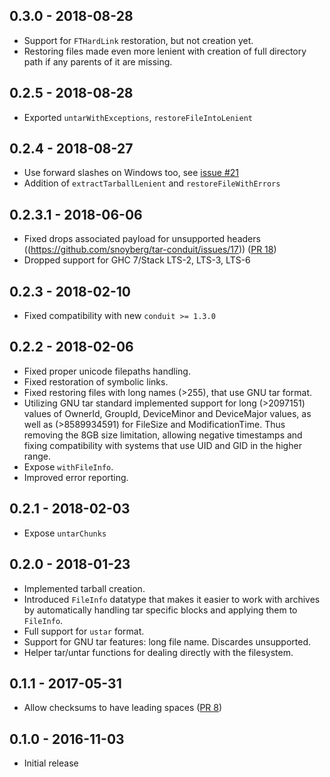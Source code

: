 ## 0.3.0 - 2018-08-28
 * Support for `FTHardLink` restoration, but not creation yet.
 * Restoring files made even more lenient with creation of full directory path if any parents of
   it are missing.

## 0.2.5 - 2018-08-28
 * Exported `untarWithExceptions`, `restoreFileIntoLenient`

## 0.2.4 - 2018-08-27
 * Use forward slashes on Windows too, see [issue #21](https://github.com/snoyberg/tar-conduit/issues/21)
 * Addition of `extractTarballLenient` and `restoreFileWithErrors`

## 0.2.3.1 - 2018-06-06
 * Fixed drops associated payload for unsupported headers ((https://github.com/snoyberg/tar-conduit/issues/17)) ([PR 18](https://github.com/snoyberg/tar-conduit/pull/18))
 * Dropped support for GHC 7/Stack LTS-2, LTS-3, LTS-6

## 0.2.3 - 2018-02-10

 * Fixed compatibility with new `conduit >= 1.3.0`

## 0.2.2 - 2018-02-06

 * Fixed proper unicode filepaths handling.
 * Fixed restoration of symbolic links.
 * Fixed restoring files with long names (>255), that use GNU tar format.
 * Utilizing GNU tar standard implemented support for long (>2097151) values of OwnerId, GroupId,
   DeviceMinor and DeviceMajor values, as well as (>8589934591) for FileSize and
   ModificationTime. Thus removing the 8GB size limitation, allowing negative timestamps and fixing
   compatibility with systems that use UID and GID in the higher range.
 * Expose `withFileInfo`.
 * Improved error reporting.

## 0.2.1 - 2018-02-03

 * Expose `untarChunks`

## 0.2.0 - 2018-01-23

 * Implemented tarball creation.
 * Introduced `FileInfo` datatype that makes it easier to work with archives by automatically
   handling tar specific blocks and applying them to `FileInfo`.
 * Full support for `ustar` format.
 * Support for GNU tar features: long file name. Discardes unsupported.
 * Helper tar/untar functions for dealing directly with the filesystem.

## 0.1.1 - 2017-05-31

 * Allow checksums to have leading spaces ([PR 8](https://github.com/snoyberg/tar-conduit/pull/8))

## 0.1.0 - 2016-11-03

 * Initial release

